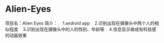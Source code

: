 # Alien-Eyes
项目名：Alien Eyes
简介：
    1.android app
    2.识别出现在摄像头中两个人的相似程度
    3.识别出现在摄像头中的人的性别、年龄等
    4.信息显示做成有科技感的动画效果
